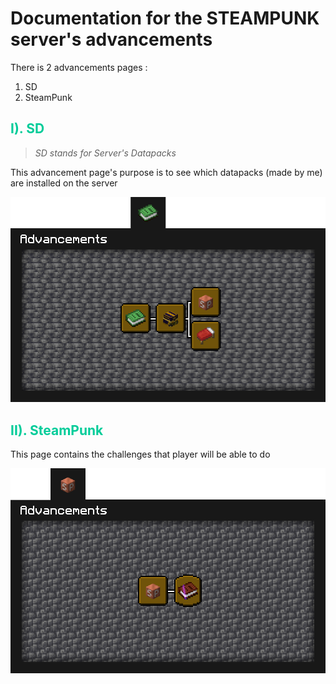 # Documentation for the STEAMPUNK server's advancements

There is 2 advancements pages :

1. SD
2. SteamPunk

## <span style="color:#00cc99">__I). SD__</span>

> _SD stands for Server's Datapacks_

This advancement page's purpose is to see which datapacks (made by me) are installed on the server

![SD page](images/page_sd.png)

## <span style="color:#00cc99">__II). SteamPunk__</span>

This page contains the challenges that player will be able to do

![Steampunk page](images/page_steampunk.png)
